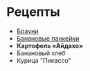 # Рецепты

- [Брауни](brownie.md) 
- [Банановые панкейки](C:\Recipes\banana.md)
- **Картофель «Айдахо»**
- Банановый хлеб
- Курица "Пикассо"
